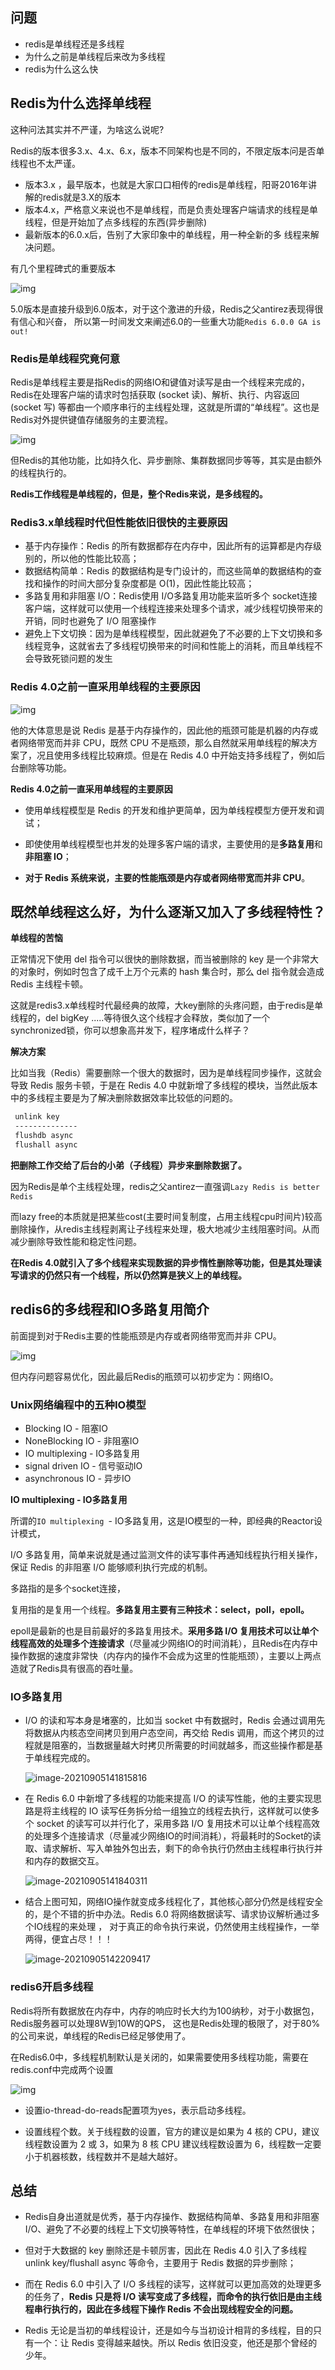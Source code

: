## 问题

- redis是单线程还是多线程
- 为什么之前是单线程后来改为多线程
- redis为什么这么快

## Redis为什么选择单线程

这种问法其实并不严谨，为啥这么说呢?

Redis的版本很多3.x、4.x、6.x，版本不同架构也是不同的，不限定版本问是否单线程也不太严谨。 

- 版本3.x ，最早版本，也就是大家口口相传的redis是单线程，阳哥2016年讲解的redis就是3.X的版本
- 版本4.x，严格意义来说也不是单线程，而是负责处理客户端请求的线程是单线程，但是开始加了点多线程的东西(异步删除)
- 最新版本的6.0.x后，告别了大家印象中的单线程，用一种全新的多 线程来解决问题。

有几个里程碑式的重要版本

![img](https://gitee.com/joeyooa/data-images/raw/master/node/2021/A872C871-F1C9-4BB7-9C73-827352C170D3.png)

5.0版本是直接升级到6.0版本，对于这个激进的升级，Redis之父antirez表现得很有信心和兴奋， 所以第一时间发文来阐述6.0的一些重大功能`Redis 6.0.0 GA is out!`

### Redis是单线程究竟何意

Redis是单线程主要是指Redis的网络IO和键值对读写是由一个线程来完成的，Redis在处理客户端的请求时包括获取 (socket 读)、解析、执行、内容返回 (socket 写) 等都由一个顺序串行的主线程处理，这就是所谓的“单线程”。这也是Redis对外提供键值存储服务的主要流程。

![img](https://gitee.com/joeyooa/data-images/raw/master/node/2021/70CE9705-02F7-4E6B-AF2B-F4F6ED1AB852.png)

但Redis的其他功能，比如持久化、异步删除、集群数据同步等等，其实是由额外的线程执行的。

**Redis工作线程是单线程的，但是，整个Redis来说，是多线程的。** 

### Redis3.x单线程时代但性能依旧很快的主要原因

- 基于内存操作：Redis 的所有数据都存在内存中，因此所有的运算都是内存级别的，所以他的性能比较高；
- 数据结构简单：Redis 的数据结构是专门设计的，而这些简单的数据结构的查找和操作的时间大部分复杂度都是 O(1)，因此性能比较高；
- 多路复用和非阻塞 I/O：Redis使用 I/O多路复用功能来监听多个 socket连接客户端，这样就可以使用一个线程连接来处理多个请求，减少线程切换带来的开销，同时也避免了 I/O 阻塞操作
- 避免上下文切换：因为是单线程模型，因此就避免了不必要的上下文切换和多线程竞争，这就省去了多线程切换带来的时间和性能上的消耗，而且单线程不会导致死锁问题的发生

### Redis 4.0之前一直采用单线程的主要原因

![img](https://gitee.com/joeyooa/data-images/raw/master/node/2021/24069AD5-F700-4B7C-A82A-322041AB3382.png)

他的大体意思是说 Redis 是基于内存操作的，因此他的瓶颈可能是机器的内存或者网络带宽而并非 CPU，既然 CPU 不是瓶颈，那么自然就采用单线程的解决方案了，况且使用多线程比较麻烦。但是在 Redis 4.0 中开始支持多线程了，例如后台删除等功能。

**Redis 4.0之前一直采用单线程的主要原因**

- 使用单线程模型是 Redis 的开发和维护更简单，因为单线程模型方便开发和调试；

- 即使使用单线程模型也并发的处理多客户端的请求，主要使用的是**多路复用**和**非阻塞 IO**；

- **对于 Redis 系统来说，主要的性能瓶颈是内存或者网络带宽而并非 CPU**。

## 既然单线程这么好，为什么逐渐又加入了多线程特性？

**单线程的苦恼**

正常情况下使用 del 指令可以很快的删除数据，而当被删除的 key 是一个非常大的对象时，例如时包含了成千上万个元素的 hash 集合时，那么 del 指令就会造成 Redis 主线程卡顿。

这就是redis3.x单线程时代最经典的故障，大key删除的头疼问题，由于redis是单线程的，del bigKey .....等待很久这个线程才会释放，类似加了一个synchronized锁，你可以想象高并发下，程序堵成什么样子？

**解决方案**

比如当我（Redis）需要删除一个很大的数据时，因为是单线程同步操作，这就会导致 Redis 服务卡顿，于是在 Redis 4.0 中就新增了多线程的模块，当然此版本中的多线程主要是为了解决删除数据效率比较低的问题的。

```tex
 unlink key     
 -------------- 
 flushdb async  
 flushall async 
```

**把删除工作交给了后台的小弟（子线程）异步来删除数据了。**

因为Redis是单个主线程处理，redis之父antirez一直强调`Lazy Redis is better Redis`

而lazy free的本质就是把某些cost(主要时间复制度，占用主线程cpu时间片)较高删除操作，从redis主线程剥离让子线程来处理，极大地减少主线阻塞时间。从而减少删除导致性能和稳定性问题。

**在Redis 4.0就引入了多个线程来实现数据的异步惰性删除等功能，但是其处理读写请求的仍然只有一个线程，所以仍然算是狭义上的单线程。**

## redis6的多线程和IO多路复用简介

前面提到对于Redis主要的性能瓶颈是内存或者网络带宽而并非 CPU。

![img](https://gitee.com/joeyooa/data-images/raw/master/node/2021/24F09BFD-C6C5-4757-9B30-B85250A83892.png)

但内存问题容易优化，因此最后Redis的瓶颈可以初步定为：网络IO。

### Unix网络编程中的五种IO模型

- Blocking IO - 阻塞IO
- NoneBlocking IO - 非阻塞IO
- IO multiplexing - IO多路复用
- signal driven IO - 信号驱动IO
- asynchronous IO - 异步IO

**IO multiplexing - IO多路复用**

所谓的`IO multiplexing `- IO多路复用，这是IO模型的一种，即经典的Reactor设计模式，

I/O 多路复用，简单来说就是通过监测文件的读写事件再通知线程执行相关操作，保证 Redis 的非阻塞 I/O 能够顺利执行完成的机制。

多路指的是多个socket连接，

复用指的是复用一个线程。**多路复用主要有三种技术：select，poll，epoll。**

epoll是最新的也是目前最好的多路复用技术。**采用多路 I/O 复用技术可以让单个线程高效的处理多个连接请求**（尽量减少网络IO的时间消耗），且Redis在内存中操作数据的速度非常快（内存内的操作不会成为这里的性能瓶颈），主要以上两点造就了Redis具有很高的吞吐量。

### IO多路复用

- I/O 的读和写本身是堵塞的，比如当 socket 中有数据时，Redis 会通过调用先将数据从内核态空间拷贝到用户态空间，再交给 Redis 调用，而这个拷贝的过程就是阻塞的，当数据量越大时拷贝所需要的时间就越多，而这些操作都是基于单线程完成的。

  ![image-20210905141815816](https://gitee.com/joeyooa/data-images/raw/master/node/2021/image-20210905141815816.png)

- 在 Redis 6.0 中新增了多线程的功能来提高 I/O 的读写性能，他的主要实现思路是将主线程的 IO 读写任务拆分给一组独立的线程去执行，这样就可以使多个 socket 的读写可以并行化了，采用多路 I/O 复用技术可以让单个线程高效的处理多个连接请求（尽量减少网络IO的时间消耗），将最耗时的Socket的读取、请求解析、写入单独外包出去，剩下的命令执行仍然由主线程串行执行并和内存的数据交互。

  ![image-20210905141840311](https://gitee.com/joeyooa/data-images/raw/master/node/2021/image-20210905141840311.png)

- 结合上图可知，网络IO操作就变成多线程化了，其他核心部分仍然是线程安全的，是个不错的折中办法。Redis 6.0 将网络数据读写、请求协议解析通过多个IO线程的来处理 ， 对于真正的命令执行来说，仍然使用主线程操作，一举两得，便宜占尽！！！

  ![image-20210905142209417](https://gitee.com/joeyooa/data-images/raw/master/node/2021/image-20210905142209417.png)

### redis6开启多线程

Redis将所有数据放在内存中，内存的响应时长大约为100纳秒，对于小数据包，Redis服务器可以处理8W到10W的QPS， 这也是Redis处理的极限了，对于80%的公司来说，单线程的Redis已经足够使用了。

在Redis6.0中，多线程机制默认是关闭的，如果需要使用多线程功能，需要在redis.conf中完成两个设置

![img](https://gitee.com/joeyooa/data-images/raw/master/node/2021/3A44A399-6277-40A6-A0F2-273D319C8C4B.png)

- 设置io-thread-do-reads配置项为yes，表示启动多线程。

- 设置线程个数。关于线程数的设置，官方的建议是如果为 4 核的 CPU，建议线程数设置为 2 或 3，如果为 8 核 CPU 建议线程数设置为 6，线程数一定要小于机器核数，线程数并不是越大越好。

## 总结

- Redis自身出道就是优秀，基于内存操作、数据结构简单、多路复用和非阻塞 I/O、避免了不必要的线程上下文切换等特性，在单线程的环境下依然很快；

- 但对于大数据的 key 删除还是卡顿厉害，因此在 Redis 4.0 引入了多线程unlink key/flushall async 等命令，主要用于 Redis 数据的异步删除；

- 而在 Redis 6.0 中引入了 I/O 多线程的读写，这样就可以更加高效的处理更多的任务了，**Redis 只是将 I/O 读写变成了多线程，而命令的执行依旧是由主线程串行执行的，因此在多线程下操作 Redis 不会出现线程安全的问题。**

- Redis 无论是当初的单线程设计，还是如今与当初设计相背的多线程，目的只有一个：让 Redis 变得越来越快。所以 Redis 依旧没变，他还是那个曾经的少年。


